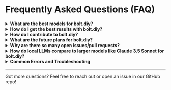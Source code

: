# Frequently Asked Questions (FAQ)

<details>
<summary><strong>What are the best models for bolt.diy?</strong></summary>

For the bst experience with bolt.diy, we recommend using the following models:

- **Claude 3.5 Sonnet (old)**: Best overall coder, providing excellent results across all use cases
- **Gemini 2.0 Flash**: Exceptional speed while maintaining good performance
- **GPT-4o**: Strong alternative to Claude 3.5 Sonnet with comparable capabilities
- **DeepSeekCoder V2 236b**: Best open source model (available through OpenRouter, DeepSeek API, or self-hosted)
- **Qwen 2.5 Coder 32b**: Best model for self-hosting with reasonable hardware requirements

**Note**: Models with less than 7b parameters typically lack the capability to properly interact with bolt!

</details>

<details>
<summary><strong>How do I get the best results with bolt.diy?</strong></summary>

- **Be specific about your stack**:  
  Mention the frameworks or libraries you want to use (e.g., Astro, Tailwind, ShadCN) in your initial prompt. This ensures that bolt.diy scaffolds the project according to your preferences.

- **Use the enhance prompt icon**:  
  Before sending your prompt, click the _enhance_ icon to let the AI refine your prompt. You can edit the suggested improvements before submitting.

- **Scaffold the basics first, then add features**:  
  Ensure the foundational structure of your application is in place before introducing advanced functionality. This helps bolt.diy establish a solid base to build on.

- **Batch simple instructions**:  
 Combine simple tasks into a single prompt to save time and reduce API credit consumption. For example:  
 _"Change the color scheme, add mobile responsiveness, and restart the dev server."_
</details>

<details>
<summary><strong>How do I contribute to bolt.diy?</strong></summary>

Check out our [Contribution Guide](CONTRIBUTING.md) for more details on how to get involved!

</details>

<details>
<summary><strong>What are the future plans for bolt.diy?</strong></summary>

Visit our [Roadmap](https://roadmap.sh/r/ottodev-roadmap-2ovzo) for the latest updates.  
New features and improvements are on the way!

</details>

<details>
<summary><strong>Why are there so many open issues/pull requests?</strong></summary>

bolt.diy began as a small showcase project on @ColeMedin's YouTube channel to explore editing open-source projects with local LLMs. However, it quickly grew into a massive community effort!

We're forming a team of maintainers to manage demand and streamline issue resolution. The maintainers are rockstars, and we're also exploring partnerships to help the project thrive.

</details>

<details>
<summary><strong>How do local LLMs compare to larger models like Claude 3.5 Sonnet for bolt.diy?</strong></summary>

While local LLMs are improving rapidly, larger models like GPT-4o, Claude 3.5 Sonnet, and DeepSeek Coder V2 236b still offer the best results for complex applications. Our ongoing focus is to improve prompts, agents, and the platform to better support smaller local LLMs.

</details>

<details>
<summary><strong>Common Errors and Troubleshooting</strong></summary>

### **"There was an error processing this request"**

This generic error message means something went wrong. Check both:

- The terminal (if you started the app with Docker or `pnpm`).
- The developer console in your browser (press `F12` or right-click > _Inspect_, then go to the _Console_ tab).

### **"x-api-key header missing"**

This error is sometimes resolved by restarting the Docker container.  
If that doesn't work, try switching from Docker to `pnpm` or vice versa. We're actively investigating this issue.

### **Blank preview when running the app**

A blank preview often occurs due to hallucinated bad code or incorrect commands.  
To troubleshoot:

- Check the developer console for errors.
- Remember, previews are core functionality, so the app isn't broken! We're working on making these errors more transparent.

### **"Everything works, but the results are bad"**

Local LLMs like Qwen-2.5-Coder are powerful for small applications but still experimental for larger projects. For better results, consider using larger models like GPT-4o, Claude 3.5 Sonnet, or DeepSeek Coder V2 236b.

### **"Received structured exception #0xc0000005: access violation"**

If you are getting this, you are probably on Windows. The fix is generally to update the [Visual C++ Redistributable](https://learn.microsoft.com/en-us/cpp/windows/latest-supported-vc-redist?view=msvc-170)

### **"Miniflare or Wrangler errors in Windows"**

You will need to make sure you have the latest version of Visual Studio C++ installed (14.40.33816), more information here https://github.com/stackblitz-labs/bolt.diy/issues/19.

</details>

---

Got more questions? Feel free to reach out or open an issue in our GitHub repo!
